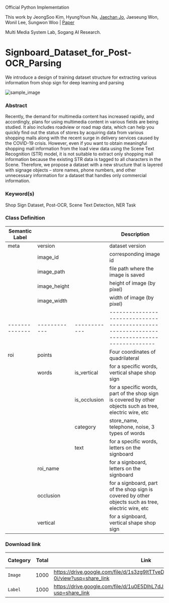 Official Python Implementation

This work by JeongSoo Kim, HyungYoun Na, [Jaechan Jo](mailto:jjc12223a@gmail.com), Jaeseung Won, Wonil Lee, Sungwon Woo 
| [Paper](https://drive.google.com/file/d/1jmo093uR70ruJZR71bGKPc-naaCTbvY_/view?usp=share_link)

Multi Media System Lab, Sogang AI Research.

# Signboard_Dataset_for_Post-OCR_Parsing
We introduce a design of training dataset structure for extracting various information from shop sign for deep learning and parsing

![sample_image](https://user-images.githubusercontent.com/110301841/207096930-2a03162a-7177-47a8-85a0-991780c6cc18.jpg)


### Abstract
Recently, the demand for multimedia content has increased rapidly, and accordingly, plans for using multimedia content in various fields are being studied. It also includes roadview or road map data, which can help you quickly find out the status of stores by acquiring data from various shopping malls along with the recent surge in delivery services caused by the COVID-19 crisis. However, even if you want to obtain meaningful shopping mall information from the load view data using the Scene Text Recognition (STR) model, it is not suitable to extract only shopping mall information because the existing STR data is tagged to all characters in the Scene. Therefore, we propose a dataset with a new structure that is layered with signage objects – store names, phone numbers, and other unnecessary information for a dataset that handles only commercial information.




### Keyword(s)
Shop Sign Dataset, Post-OCR, Scene Text Detection, NER Task


### Class Definition
| Semantic Label |              |              | Description                                                                                              | 
| -------------- | ------------ | ------------ |  -----------------------------------------------------------------------------------------   |
| meta           | version      |              | dataset version                                                                                          | 
|                | image_id     |              | corresponding image id                                                                                   | 
|                | image_path   |              | file path where the image is saved                                                                       | 
|                | image_height |              | height of image (by pixel)                                                                               | 
|                | image_width  |              | width of image (by pixel)                                                                                |
| -------------- | ------------ | ------------ |  -----------------------------------------------------------------------------------------   | 
| roi            | points       |              | Four coordinates of quadrilateral                                                                        | 
|                | words        | is_vertical  | for a specific words, vertical shape shop sign                                                           |
|                |              | is_occlusion | for a specific words, part of the shop sign is covered by other objects such as tree, electric wire, etc |
|                |              | category     | store_name, telephone, noise, 3 types of words                                                           |
|                |              | text         | for a specific words, letters on the signboard                                                           |
|                | roi_name     |              | for a signboard, letters on the signboard                                                                | 
|                | occlusion    |              | for a signboard, part of the shop sign is covered by other objects such as tree, electric wire, etc      | 
|                | vertical     |              | for a signboard, vertical shape shop sign                                                                |


### Download link
| Category     | Total        | Link                                                                                  | Release Date |
| ------------ | ------------ | --------------------------------------------------                                    | ------------ |
| `Image`      | 1000         | https://drive.google.com/file/d/1s3zg9ltTTveDYGCUWkn3s2o1BSqnd-0i/view?usp=share_link | 13 Dec 2022  |
| `Label`      | 1000         | https://drive.google.com/file/d/1u0E5DlhL7dJlpfJBAtYLkt9cOjW3k414/view?usp=share_link | 13 Dec 2022  |



